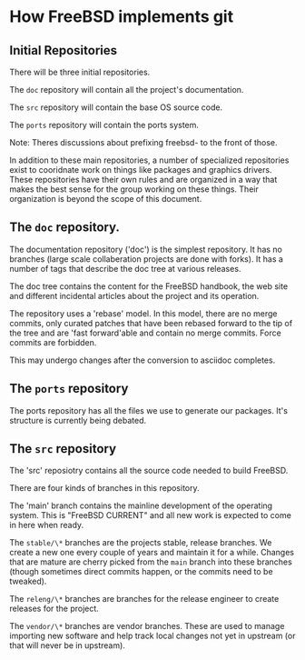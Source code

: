 # How FreeBSD implements git

## Initial Repositories

There will be three initial repositories.

The `doc` repository will contain all the project's documentation.

The `src` repository will contain the base OS source code.

The `ports` repository will contain the ports system.

Note: Theres discussions about prefixing freebsd- to the front of those.

In addition to these main repositories, a number of specialized
repositories exist to cooridnate work on things like packages and
graphics drivers. These repositories have their own rules and are
organized in a way that makes the best sense for the group working on
these things. Their organization is beyond the scope of this document.

## The `doc` repository.

The documentation repository ('doc') is the simplest repository. It has
no branches (large scale collaberation projects are done with
forks). It has a number of tags that describe the doc tree at various
releases.

The doc tree contains the content for the FreeBSD handbook, the web
site and different incidental articles about the project and its
operation.

The repository uses a 'rebase' model. In this model, there are no
merge commits, only curated patches that have been rebased forward to
the tip of the tree and are 'fast forward'able and contain no merge
commits. Force commits are forbidden.

This may undergo changes after the conversion to asciidoc completes.

## The `ports` repository

The ports repository has all the files we use to generate our
packages. It's structure is currently being debated.

## The `src` repository

The 'src' reposiotry contains all the source code needed to build
FreeBSD.

There are four kinds of branches in this repository.

The 'main' branch contains the mainline development of the operating
system. This is "FreeBSD CURRENT" and all new work is expected to come
in here when ready.

The `stable/\*` branches are the projects stable, release branches. We
create a new one every couple of years and maintain it for a
while. Changes that are mature are cherry picked from the `main`
branch into these branches (though sometimes direct commits happen, or
the commits need to be tweaked).

The `releng/\*` branches are branches for the release engineer to
create releases for the project.

The `vendor/\*` branches are vendor branches. These are used to manage
importing new software and help track local changes not yet in
upstream (or that will never be in upstream).

